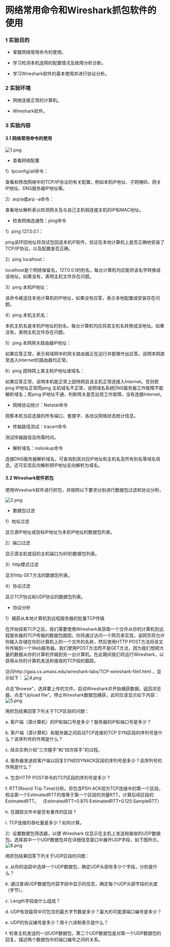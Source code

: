 # 网络常用命令和Wireshark抓包软件的使用

### 1 实验目的

- 掌握网络常用命令的使用。 

- 学习检测本机连网的配置情况及故障分析诊断。

- 学习Wireshark软件的基本使用并进行协议分析。

### 2 实验环境

- 网络连接正常的计算机。

- Wireshark软件。

### 3 实验内容

#### 3.1 网络常用命令的使用

![1.png](images/1.png)

- 查看网络配置

1）Ipconfig/all命令：

查看和修改网络中的TCP/IP协议的有关配置，例如本机IP地址、子网掩码、网关IP地址、DNS服务器IP地址等。

2）arp/a或arp -a命令：

查看地址解析表以检测网关及与自己主机相连接主机的IP和MAC地址。

- 检查网络连通性：ping命令

1）ping 127.0.0.1：

ping该环回地址将测试包回送本机IP软件，验证在本地计算机上是否正确地安装了TCP/IP协议，以及配置是否正确。

2）ping localhost：

localhost是个网络保留名，127.0.0.1的别名，每台计算机均应能将该名字转换成该地址。如果没有，表明主机文件存在问题。

3）ping 本机IP地址：

该命令被送往本地计算机的IP地址，如果没有应答，表示本地配置或安装存在问题。

4）ping 本机主机名：

本机主机名是本机IP地址的别名，每台计算机均应将其主机名转换成该地址。如果没有，表明主机文件存在问题。

5）ping 本网网关路由器IP地址：

如果应答正常，表示局域网中的网关路由器正在运行并能够作出应答。说明本网直至连入Internet的路由器均正常。

6）ping 因特网上某主机IP地址或域名：

如果应答正常，说明本机能正常上因特网且该主机正常连接入Internet。否则若ping IP地址正常而ping 主机域名不正常，说明域名系统DNS服务器工作故障不能解析域名；若ping IP地址不通，判断网关是否出现工作故障，没有连接Internet。

- 网络协议统计：Netstat命令

观察本机当前连接的所有端口、套接字、各协议网络状态统计信息。

- 传输路径测试：tracert命令

测试传输路径及所需时间。

- 解析域名：nslookup命令

连接DNS服务器解析域名，可查询到其对应IP地址和主机名及所有别名等域名信息。还可实现反向解析把IP地址反向解析为域名。

#### 3.2 Wireshark软件抓包

使用Wireshark软件进行抓包，并按照以下要求分别进行数据包过滤和协议分析。

![2.png](images/2.png)

- 数据包过滤

1）地址过滤

显示源IP地址或目标IP地址为本机IP地址的数据包列表。

2）端口过滤

显示源主机或目的主机端口为80的数据包列表。

3）http模式过滤

显示http GET方法的数据包列表。

4）协议过滤

显示TCP协议和UDP协议的数据包列表。

- 协议分析

1）捕获从本地计算机到远程服务器的批量TCP传输

在开始探索TCP之前，我们需要使用Wireshark来获取一个文件从你的计算机到远程服务器的TCP传输的数据包跟踪。你将通过访问一个网页来实现，该网页将允许你输入存储在你的计算机上的一个文件的名称，然后使用HTTP POST方法将该文件传输到一个Web服务器。我们使用POST方法而不是GET方法，因为我们想把大量的数据从你的计算机传输到另一台计算机。在此期间我们将运行Wireshark，以获得从你的计算机发送和接收的TCP段的跟踪。

访问http://gaia.cs.umass.edu/wireshark-labs/TCP-wireshark-file1.html ，显示如下：
![4.png](images/4.png)
 
点击“Browse”，选择要上传的文件。启动Wireshark并开始捕获数据。返回浏览器，点击“Upload file”。停止Wireshark数据包捕获，此时应该显示如下内容：
![5.png](images/5.png)

用抓包结果回答下列关于TCP区段的问题：

a. 客户端（源计算机）的IP和端口号是多少？服务器的IP和端口号是多少？

b. 客户端（源计算机）和服务器之间启动TCP连接的TCP SYN区段的序列号是什么？该序列号的作用是什么？

c. 结合实例介绍“三次握手”和“四次挥手”的过程。

d. 服务器发送给客户端以回复SYN的SYNACK区段的序列号是多少？该序列号的作用是什么？

e. 包含HTTP POST命令的TCP区段的序列号是多少？

f. RTT(Round Trip Time)分析。将包含PSH ACK视为TCP连接中的第一个区段，假设第一个EstimatedRTT的值等于第一个区段的测量RTT，计算后续区段的EstimatedRTT。
（EstimatedRTT=0.875·EstimatedRTT+0.125·SampleRTT）

h. 在跟踪文件中是否有重传的区段？

i. TCP连接的吞吐量是多少？如何计算。

2）设置数据包筛选器，以便 Wireshark 仅显示在主机上发送和接收的UDP数据包。选择其中一个UDP数据包并在详细信息窗口中展开UDP字段，如下图所示。
![6.png](images/6.png)

用抓包结果回答下列关于UDP区段的问题：

a. 从你的追踪中选择一个UDP数据包，确定UDP头部有多少个字段，分别是什么？

b. 通过查询UDP数据包内容字段中显示的信息，确定每个UDP头部字段的长度（字节）。

c. Length字段由什么组成？

d. UDP有效载荷中可包含的最大字节数是多少？最大的可能源端口编号是多少？

e. UDP的协议编号是多少？用十六进制表示是什么？

f. 检查主机发送的一对UDP数据包，第二个UDP数据包是对第一个UDP数据包的回复。描述两个数据包中的端口编号之间的关系。
